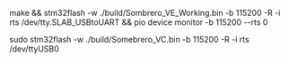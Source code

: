 make && stm32flash -w ./build/Sombrero_VE_Working.bin -b 115200 -R -i rts /dev/tty.SLAB_USBtoUART && pio device monitor -b 115200 --rts 0

sudo stm32flash -w ./build/Somebrero_VC.bin -b 115200 -R -i rts /dev/ttyUSB0